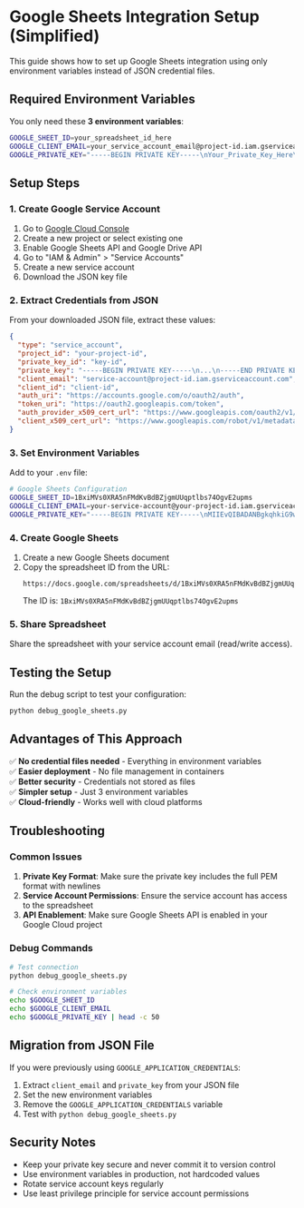 # Google Sheets Integration Setup (Simplified)

This guide shows how to set up Google Sheets integration using only environment variables instead of JSON credential files.

## Required Environment Variables

You only need these **3 environment variables**:

```bash
GOOGLE_SHEET_ID=your_spreadsheet_id_here
GOOGLE_CLIENT_EMAIL=your_service_account_email@project-id.iam.gserviceaccount.com
GOOGLE_PRIVATE_KEY="-----BEGIN PRIVATE KEY-----\nYour_Private_Key_Here\n-----END PRIVATE KEY-----"
```

## Setup Steps

### 1. Create Google Service Account

1. Go to [Google Cloud Console](https://console.cloud.google.com/)
2. Create a new project or select existing one
3. Enable Google Sheets API and Google Drive API
4. Go to "IAM & Admin" > "Service Accounts"
5. Create a new service account
6. Download the JSON key file

### 2. Extract Credentials from JSON

From your downloaded JSON file, extract these values:

```json
{
  "type": "service_account",
  "project_id": "your-project-id",
  "private_key_id": "key-id",
  "private_key": "-----BEGIN PRIVATE KEY-----\n...\n-----END PRIVATE KEY-----",
  "client_email": "service-account@project-id.iam.gserviceaccount.com",
  "client_id": "client-id",
  "auth_uri": "https://accounts.google.com/o/oauth2/auth",
  "token_uri": "https://oauth2.googleapis.com/token",
  "auth_provider_x509_cert_url": "https://www.googleapis.com/oauth2/v1/certs",
  "client_x509_cert_url": "https://www.googleapis.com/robot/v1/metadata/x509/service-account@project-id.iam.gserviceaccount.com"
}
```

### 3. Set Environment Variables

Add to your `.env` file:

```bash
# Google Sheets Configuration
GOOGLE_SHEET_ID=1BxiMVs0XRA5nFMdKvBdBZjgmUUqptlbs74OgvE2upms
GOOGLE_CLIENT_EMAIL=your-service-account@your-project-id.iam.gserviceaccount.com
GOOGLE_PRIVATE_KEY="-----BEGIN PRIVATE KEY-----\nMIIEvQIBADANBgkqhkiG9w0BAQEFAASCBKcwggSjAgEAAoIBAQC...\n-----END PRIVATE KEY-----"
```

### 4. Create Google Sheets

1. Create a new Google Sheets document
2. Copy the spreadsheet ID from the URL:
   ```
   https://docs.google.com/spreadsheets/d/1BxiMVs0XRA5nFMdKvBdBZjgmUUqptlbs74OgvE2upms/edit
   ```
   The ID is: `1BxiMVs0XRA5nFMdKvBdBZjgmUUqptlbs74OgvE2upms`

### 5. Share Spreadsheet

Share the spreadsheet with your service account email (read/write access).

## Testing the Setup

Run the debug script to test your configuration:

```bash
python debug_google_sheets.py
```

## Advantages of This Approach

✅ **No credential files needed** - Everything in environment variables  
✅ **Easier deployment** - No file management in containers  
✅ **Better security** - Credentials not stored as files  
✅ **Simpler setup** - Just 3 environment variables  
✅ **Cloud-friendly** - Works well with cloud platforms  

## Troubleshooting

### Common Issues

1. **Private Key Format**: Make sure the private key includes the full PEM format with newlines
2. **Service Account Permissions**: Ensure the service account has access to the spreadsheet
3. **API Enablement**: Make sure Google Sheets API is enabled in your Google Cloud project

### Debug Commands

```bash
# Test connection
python debug_google_sheets.py

# Check environment variables
echo $GOOGLE_SHEET_ID
echo $GOOGLE_CLIENT_EMAIL
echo $GOOGLE_PRIVATE_KEY | head -c 50
```

## Migration from JSON File

If you were previously using `GOOGLE_APPLICATION_CREDENTIALS`:

1. Extract `client_email` and `private_key` from your JSON file
2. Set the new environment variables
3. Remove the `GOOGLE_APPLICATION_CREDENTIALS` variable
4. Test with `python debug_google_sheets.py`

## Security Notes

- Keep your private key secure and never commit it to version control
- Use environment variables in production, not hardcoded values
- Rotate service account keys regularly
- Use least privilege principle for service account permissions
